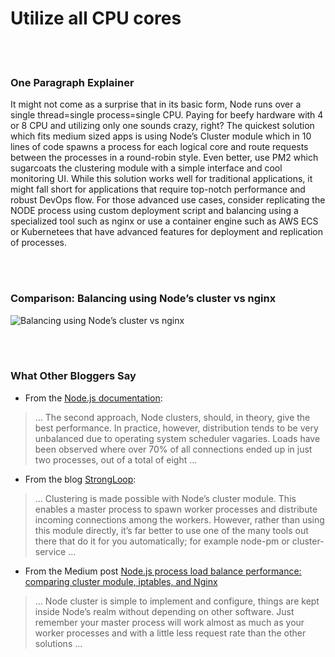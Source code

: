 # Utilize all CPU cores

<br/><br/>

### One Paragraph Explainer

It might not come as a surprise that in its basic form, Node runs over a single thread=single process=single CPU. Paying for beefy hardware with 4 or 8 CPU and utilizing only one sounds crazy, right? The quickest solution which fits medium sized apps is using Node’s Cluster module which in 10 lines of code spawns a process for each logical core and route requests between the processes in a round-robin style. Even better, use PM2 which sugarcoats the clustering module with a simple interface and cool monitoring UI. While this solution works well for traditional applications, it might fall short for applications that require top-notch performance and robust DevOps flow. For those advanced use cases, consider replicating the NODE process using custom deployment script and balancing using a specialized tool such as nginx or use a container engine such as AWS ECS or Kubernetees that have advanced features for deployment and replication of processes.

<br/><br/>

### Comparison: Balancing using Node’s cluster vs nginx

![Balancing using Node’s cluster vs nginx](./assets/images/utilizecpucores1.png)

<br/><br/>

### What Other Bloggers Say

* From the [Node.js documentation](https://nodejs.org/api/cluster.html#cluster_how_it_works):
> ... The second approach, Node clusters, should, in theory, give the best performance. In practice, however, distribution tends to be very unbalanced due to operating system scheduler vagaries. Loads have been observed where over 70% of all connections ended up in just two processes, out of a total of eight ...

* From the blog [StrongLoop](https://strongloop.com/strongblog/best-practices-for-express-in-production-part-two-performance-and-reliability/):
> ... Clustering is made possible with Node’s cluster module. This enables a master process to spawn worker processes and distribute incoming connections among the workers. However, rather than using this module directly, it’s far better to use one of the many tools out there that do it for you automatically; for example node-pm or cluster-service ...

* From the Medium post [Node.js process load balance performance: comparing cluster module, iptables, and Nginx](https://medium.com/@fermads/node-js-process-load-balancing-comparing-cluster-iptables-and-nginx-6746aaf38272)
> ... Node cluster is simple to implement and configure, things are kept inside Node’s realm without depending on other software. Just remember your master process will work almost as much as your worker processes and with a little less request rate than the other solutions ...
